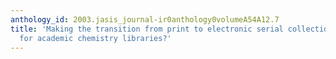 ```yaml
---
anthology_id: 2003.jasis_journal-ir0anthology0volumeA54A12.7
title: 'Making the transition from print to electronic serial collections: A new model
  for academic chemistry libraries?'
---
```

